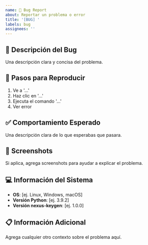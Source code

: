 ```yaml
---
name: 🐛 Bug Report
about: Reportar un problema o error
title: '[BUG] '
labels: bug
assignees: ''
---
```


## 🐛 Descripción del Bug

Una descripción clara y concisa del problema.

## 🔄 Pasos para Reproducir

1. Ve a '...'
2. Haz clic en '...'
3. Ejecuta el comando '...'
4. Ver error

## ✅ Comportamiento Esperado

Una descripción clara de lo que esperabas que pasara.

## 📸 Screenshots

Si aplica, agrega screenshots para ayudar a explicar el problema.

## 💻 Información del Sistema

- **OS**: [ej. Linux, Windows, macOS]
- **Versión Python**: [ej. 3.9.2]
- **Versión nexus-keygen**: [ej. 1.0.0]

## 📋 Información Adicional

Agrega cualquier otro contexto sobre el problema aquí.
